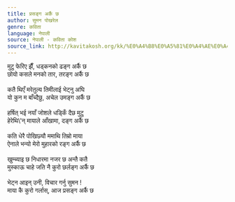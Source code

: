 ```yaml
---
title: प्रसङ्ग अर्कै छ
author: सुमन पोखरेल
genre: कविता
language: नेपाली
source: नेपाली - कविता कोश
source_link: http://kavitakosh.org/kk/%E0%A4%B8%E0%A5%81%E0%A4%AE%E0%A4%A8_%E0%A4%AA%E0%A5%8B%E0%A4%96%E0%A4%B0%E0%A5%87%E0%A4%B2
---
```


मुटु फेरिए झैँ, धड्कनको ढङ्ग अर्कै छ  
छोयो कसले मनको तार, तरङ्ग अर्कै छ  
   
कतै थिएँ मरेतुल्य तिमीलाई भेट्नु अघि  
यो कुन म बाँच्दैछु, अचेल उमङ्ग अर्कै छ  
   
हर्षित् भई नयाँ जोशले धड्किँ दैछ मुटु  
हेरेथि\\'न् मायाले आँखामा, दङ्ग अर्कै छ  
   
कति धेरै पोखिछ्यौ ममाथि तिम्रो माया  
ऐनाले भन्यो मेरो मुहारको रङ्ग अर्कै छ  
   
खुम्च्याइ छ निधारमा नजर छ अन्तै कतै  
मुस्काऊ चाहे जति नै कुरो छर्लङ्ग अर्कै छ  
   
भेट्न आइन् उनी, विचार गर्नु सुमन !  
माया कै कुरो गर्लास्, आज प्रसङ्ग अर्कै छ
